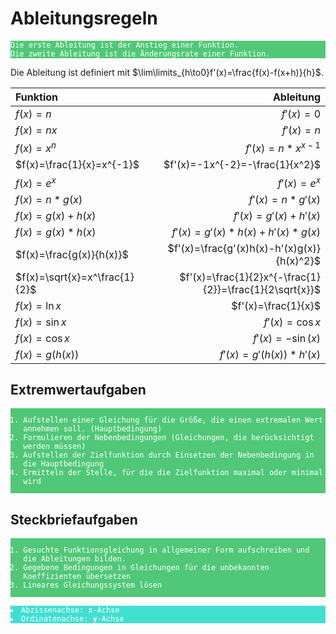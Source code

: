 # Ableitungsregeln
<pre class="vault" style="background-color:#50C878;"><code class="vault" style="color:white;">Die erste Ableitung ist der Anstieg einer Funktion.
Die zweite Ableitung ist die Änderungsrate einer Funktion.</code></pre>

Die Ableitung ist definiert mit $\lim\limits_{h\to0}f'(x)=\frac{f(x)-f(x+h)}{h}$.

|Funktion|Ableitung|
|:-|-:|
|$f(x)=n$|$f'(x)=0$|
|$f(x)=nx$|$f'(x)=n$|
|$f(x)=x^n$|$f'(x)=n*x^{x-1}$|
|$f(x)=\frac{1}{x}=x^{-1}$|$f'(x)=-1x^{-2}=-\frac{1}{x^2}$|
|$f(x)=e^x$|$f'(x)=e^x$|
|$f(x)=n*g(x)$|$f'(x)=n*g'(x)$|
|$f(x)=g(x)+h(x)$|$f'(x)=g'(x)+h'(x)$|
|$f(x)=g(x)*h(x)$|$f'(x)=g'(x)*h(x)+h'(x)*g(x)$|
|$f(x)=\frac{g(x)}{h(x)}$|$f'(x)=\frac{g'(x)h(x)-h'(x)g(x)}{h(x)^2}$|
|$f(x)=\sqrt{x}=x^\frac{1}{2}$|$f'(x)=\frac{1}{2}x^{-\frac{1}{2}}=\frac{1}{2\sqrt{x}}$|
|$f(x)=\ln{x}$|$f'(x)=\frac{1}{x}$|
|$f(x)=\sin{x}$|$f'(x)=\cos{x}$|
|$f(x)=\cos{x}$|$f'(x)=-\sin(x)$|
|$f(x)=g(h(x))$|$f'(x)=g'(h(x))*h'(x)$|
## Extremwertaufgaben
<pre style="background-color:#50C878;"><code style="color:white;"><ol><li>Aufstellen einer Gleichung für die Größe, die einen extremalen Wert annehmen soll. (Hauptbedingung)</li><li>Formulieren der Nebenbedingungen (Gleichungen, die berücksichtigt werden müssen)</li><li>Aufstellen der Zielfunktion durch Einsetzen der Nebenbedingung in die Hauptbedingung</li><li>Ermitteln der Stelle, für die die Zielfunktion maximal oder minimal wird</li></ol></code></pre>
## Steckbriefaufgaben
<pre style="background-color:#50C878;"><code style="color:white;"><ol><li>Gesuchte Funktionsgleichung in allgemeiner Form aufschreiben und die Ableitungen bilden.</li><li>Gegebene Bedingungen in Gleichungen für die unbekannten Koeffizienten übersetzen</li><li>Lineares Gleichungssystem lösen</li></ol></code></pre>

<pre style="background-color:#40E0D0;"><code style="color:white;"><li>Abzissenachse: <b>x</b>-Achse</li><li>Ordinatenachse: <b>y</b>-Achse</li></code></pre>